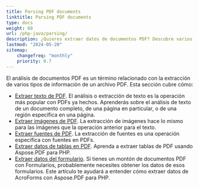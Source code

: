 ```yaml
---
title: Parsing PDF documents 
linktitle: Parsing PDF documents
type: docs
weight: 60
url: /php-java/parsing/
description: ¿Quieres extraer datos de documentos PDF? Descubre varios métodos de extracción de datos PDF con Aspose.PDF para PHP.
lastmod: "2024-05-20"
sitemap:
    changefreq: "monthly"
    priority: 0.7
---
```


El análisis de documentos PDF es un término relacionado con la extracción de varios tipos de información de un archivo PDF. Esta sección cubre cómo:

- [Extraer texto de PDF](/pdf/php-java/extract-text-from-pdf/). El análisis o extracción de texto es la operación más popular con PDFs ya hechos. Aprenderás sobre el análisis de texto de un documento completo, de una página en particular, o de una región específica en una página.
- [Extraer imágenes de PDF](/pdf/php-java/extract-images-from-the-pdf-file/). La extracción de imágenes hace lo mismo para las imágenes que la operación anterior para el texto.
- [Extraer fuentes de PDF](/pdf/php-java/extract-fonts-from-pdf/). La extracción de fuentes es una operación específica con fuentes en PDFs.
- [Extraer datos de tablas en PDF](/pdf/php-java/extract-data-from-table-in-pdf/).
 Aprenda a extraer tablas de PDF usando Aspose.PDF para PHP.  
- [Extraer datos del formulario](/pdf/php-java/extract-data-from-acroform/). Si tienes un montón de documentos PDF con Formularios, probablemente necesites obtener los datos de esos formularios. Este artículo te ayudará a entender cómo extraer datos de AcroForms con Aspose.PDF para PHP.